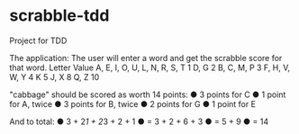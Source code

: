 # scrabble-tdd
Project for TDD


The application:
The user will enter a word and get the scrabble score for that word.
Letter Value
A, E, I, O, U, L, N, R, S, T 1
D, G 2
B, C, M, P 3
F, H, V, W, Y 4
K 5
J, X 8
Q, Z 10

"cabbage" should be scored as worth 14 points:
● 3 points for C
● 1 point for A, twice
● 3 points for B, twice
● 2 points for G
● 1 point for E

And to total:
● 3 + 2*1 + 2*3 + 2 + 1
● = 3 + 2 + 6 + 3
● = 5 + 9
● = 14
